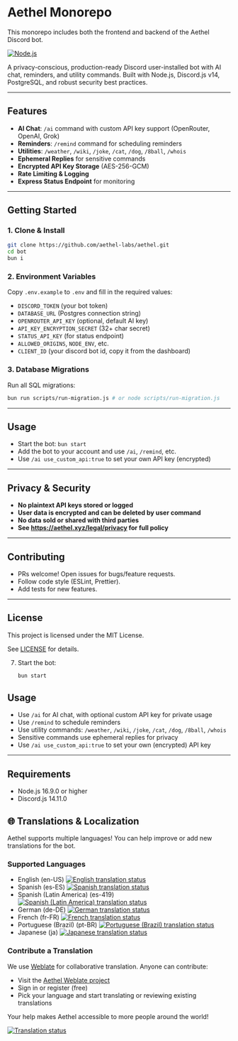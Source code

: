 # Aethel Monorepo

This monorepo includes both the frontend and backend of the Aethel Discord bot.

[![Node.js](https://img.shields.io/badge/node-%3E=16.9.0-green?logo=node.js)](https://nodejs.org/)

A privacy-conscious, production-ready Discord user-installed bot with AI chat,
reminders, and utility commands. Built with Node.js, Discord.js v14, PostgreSQL,
and robust security best practices.

---

## Features

- **AI Chat**: `/ai` command with custom API key support (OpenRouter, OpenAI,
  Grok)
- **Reminders**: `/remind` command for scheduling reminders
- **Utilities**: `/weather`, `/wiki`, `/joke`, `/cat`, `/dog`, `/8ball`,
  `/whois`
- **Ephemeral Replies** for sensitive commands
- **Encrypted API Key Storage** (AES-256-GCM)
- **Rate Limiting & Logging**
- **Express Status Endpoint** for monitoring

---

## Getting Started

### 1. Clone & Install

```sh
git clone https://github.com/aethel-labs/aethel.git
cd bot
bun i
```

### 2. Environment Variables

Copy `.env.example` to `.env` and fill in the required values:

- `DISCORD_TOKEN` (your bot token)
- `DATABASE_URL` (Postgres connection string)
- `OPENROUTER_API_KEY` (optional, default AI key)
- `API_KEY_ENCRYPTION_SECRET` (32+ char secret)
- `STATUS_API_KEY` (for status endpoint)
- `ALLOWED_ORIGINS`, `NODE_ENV`, etc.
- `CLIENT_ID` (your discord bot id, copy it from the dashboard)

### 3. Database Migrations

Run all SQL migrations:

```sh
bun run scripts/run-migration.js # or node scripts/run-migration.js
```

---

## Usage

- Start the bot: `bun start`
- Add the bot to your account and use `/ai`, `/remind`, etc.
- Use `/ai use_custom_api:true` to set your own API key (encrypted)

---

## Privacy & Security

- **No plaintext API keys stored or logged**
- **User data is encrypted and can be deleted by user command**
- **No data sold or shared with third parties**
- **See https://aethel.xyz/legal/privacy for full policy**

---

## Contributing

- PRs welcome! Open issues for bugs/feature requests.
- Follow code style (ESLint, Prettier).
- Add tests for new features.

---

## License

This project is licensed under the MIT License.

See [LICENSE](LICENSE) for details.

7. Start the bot:
   ```bash
   bun start
   ```

## Usage

- Use `/ai` for AI chat, with optional custom API key for private usage
- Use `/remind` to schedule reminders
- Use utility commands: `/weather`, `/wiki`, `/joke`, `/cat`, `/dog`, `/8ball`,
  `/whois`
- Sensitive commands use ephemeral replies for privacy
- Use `/ai use_custom_api:true` to set your own (encrypted) API key

---

## Requirements

- Node.js 16.9.0 or higher
- Discord.js 14.11.0

## 🌐 Translations & Localization

Aethel supports multiple languages! You can help improve or add new translations
for the bot.

### Supported Languages

- English (en-US) <a href="http://translate.aethel.xyz/engage/aethel/en/">
  <img src="http://translate.aethel.xyz/widgets/aethel/en/svg-badge.svg" alt="English translation status" />
  </a>
- Spanish (es-ES) <a href="http://translate.aethel.xyz/engage/aethel/es/">
  <img src="http://translate.aethel.xyz/widgets/aethel/es/svg-badge.svg" alt="Spanish translation status" />
  </a>
- Spanish (Latin America) (es-419)
  <a href="http://translate.aethel.xyz/engage/aethel/es_419/">
  <img src="http://translate.aethel.xyz/widgets/aethel/es_419/svg-badge.svg" alt="Spanish (Latin America) translation status" />
  </a>
- German (de-DE) <a href="http://translate.aethel.xyz/engage/aethel/de/">
  <img src="http://translate.aethel.xyz/widgets/aethel/de/svg-badge.svg" alt="German translation status" />
  </a>
- French (fr-FR) <a href="http://translate.aethel.xyz/engage/aethel/fr/">
  <img src="http://translate.aethel.xyz/widgets/aethel/fr/svg-badge.svg" alt="French translation status" />
  </a>
- Portuguese (Brazil) (pt-BR)
  <a href="http://translate.aethel.xyz/engage/aethel/pt_BR/">
  <img src="http://translate.aethel.xyz/widgets/aethel/pt_BR/svg-badge.svg" alt="Portuguese (Brazil) translation status" />
  </a>
- Japanese (ja) <a href="http://translate.aethel.xyz/engage/aethel/ja/">
  <img src="http://translate.aethel.xyz/widgets/aethel/ja/svg-badge.svg" alt="Japanese translation status" />
  </a>

### Contribute a Translation

We use [Weblate](https://translate.aethel.xyz/projects/aethel/) for
collaborative translation. Anyone can contribute:

- Visit the
  [Aethel Weblate project](https://translate.aethel.xyz/projects/aethel/)
- Sign in or register (free)
- Pick your language and start translating or reviewing existing translations

Your help makes Aethel accessible to more people around the world!

<a href="http://translate.aethel.xyz/engage/aethel/">
  <img src="http://translate.aethel.xyz/widget/aethel/svg-badge.svg" alt="Translation status" />
</a>
